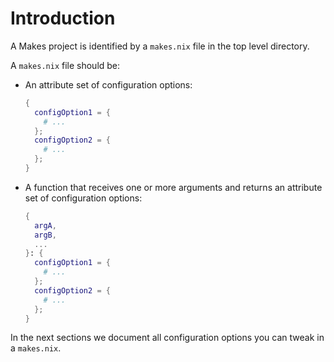 # Introduction

A Makes project is identified by a `makes.nix` file
in the top level directory.

A `makes.nix` file should be:

- An attribute set of configuration options:

    ```nix
    {
      configOption1 = {
        # ...
      };
      configOption2 = {
        # ...
      };
    }
    ```

- A function that receives one or more arguments
  and returns an attribute set of configuration options:

    ```nix
    {
      argA,
      argB,
      ...
    }: {
      configOption1 = {
        # ...
      };
      configOption2 = {
        # ...
      };
    }
    ```

In the next sections
we document all configuration options
you can tweak in a `makes.nix`.

[makes_environment]: #environment
[makes_secrets]: #secrets
[sops]: https://github.com/mozilla/sops

